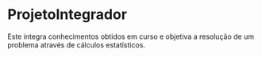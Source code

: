 # ProjetoIntegrador
Este integra conhecimentos obtidos em curso e objetiva a resolução de um problema através de cálculos estatísticos.
